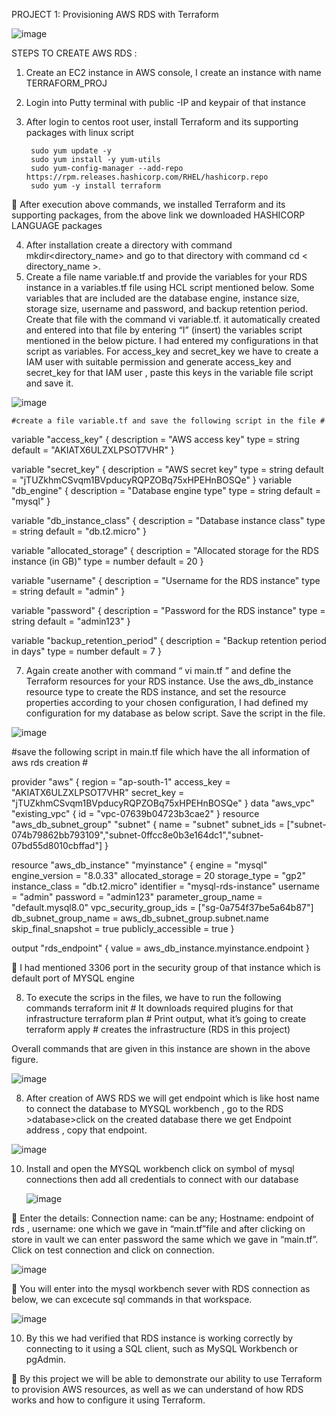 
PROJECT 1: Provisioning AWS RDS with Terraform

![image](https://github.com/sainakka5/AWS_RDS-using_Terraform/assets/136338958/684cf93f-5915-420a-a52f-847732e578c8)

STEPS TO CREATE AWS RDS :
1.	Create an EC2 instance in AWS console, I create an instance with name TERRAFORM_PROJ
2.	Login into Putty terminal with public -IP and keypair of that instance 
3.	After login to centos root user, install Terraform and its supporting packages with linux script
   
         sudo yum update -y 
         sudo yum install -y yum-utils 
         sudo yum-config-manager --add-repo https://rpm.releases.hashicorp.com/RHEL/hashicorp.repo 
         sudo yum -y install terraform 

	After execution above commands, we installed Terraform and its supporting packages, from the above link we downloaded HASHICORP LANGUAGE packages

4.	 After installation create a directory with command mkdir<directory_name> and go to that directory with command cd < directory_name >.
5.	Create a file name variable.tf and provide the variables for your RDS instance in a variables.tf file using HCL script mentioned below. Some variables that are included are the database engine, instance size, storage size, username and password, and backup retention period. Create that file with the command vi variable.tf. it automatically created and entered into that file by entering “I” (insert) the variables script mentioned in the below picture. I had entered my configurations in that script as variables. For access_key and secret_key we have to create a IAM user with suitable permission and generate access_key and secret_key for that IAM user , paste this keys in the variable file script and save it.
   
   ![image](https://github.com/sainakka5/AWS_RDS-using_Terraform/assets/136338958/62c1e220-a283-4daa-b5db-7d0f88d6feb5)

   
    #create a file variable.tf and save the following script in the file #

variable "access_key" {
  description = "AWS access key"
  type        = string
  default     = "AKIATX6ULZXLPSOT7VHR"
}

variable "secret_key" {
  description = "AWS secret key"
  type        = string
  default     = "jTUZkhmCSvqm1BVpducyRQPZOBq75xHPEHnBOSQe"
}
variable "db_engine" {
  description = "Database engine type"
  type        = string
  default     = "mysql"
}

variable "db_instance_class" {
  description = "Database instance class"
  type        = string
  default     = "db.t2.micro"
}

variable "allocated_storage" {
  description = "Allocated storage for the RDS instance (in GB)"
  type        = number
  default     = 20
}

variable "username" {
  description = "Username for the RDS instance"
  type        = string
  default     = "admin"
}

variable "password" {
  description = "Password for the RDS instance"
  type        = string
  default     = "admin123"
}

variable "backup_retention_period" {
  description = "Backup retention period in days"
  type        = number
  default     = 7
}

7.	Again create another with command “ vi main.tf ” and define the Terraform resources for your RDS instance. Use the aws_db_instance resource type to create the RDS instance, and set the resource properties according to your chosen configuration, I had defined my configuration for my database as below script. Save the script in the file.

   ![image](https://github.com/sainakka5/AWS_RDS-using_Terraform/assets/136338958/5515e98c-4ae1-47a0-ba3c-2eb781c9abcb)


 #save the following script in main.tf file which have the all information of aws rds creation #

provider "aws" {
  region = "ap-south-1"
  access_key = "AKIATX6ULZXLPSOT7VHR"
  secret_key = "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"
}
data "aws_vpc" "existing_vpc" {
  id = "vpc-07639b04723b3cae2"
}
resource "aws_db_subnet_group" "subnet" {
  name       = "subnet"
  subnet_ids = ["subnet-074b79862bb793109","subnet-0ffcc8e0b3e164dc1","subnet-07bd55d8010cbffad"]
}

resource "aws_db_instance" "myinstance" {
  engine              = "mysql"
  engine_version      = "8.0.33"
  allocated_storage   = 20
  storage_type        = "gp2"
  instance_class      = "db.t2.micro"
  identifier          = "mysql-rds-instance"
  username            = "admin"
  password            = "admin123"
  parameter_group_name = "default.mysql8.0"
  vpc_security_group_ids = ["sg-0a754f37be5a64b87"]
  db_subnet_group_name   = aws_db_subnet_group.subnet.name
  skip_final_snapshot    = true
  publicly_accessible    = true
}

output "rds_endpoint" {
  value = aws_db_instance.myinstance.endpoint
}
                                                   

	I had mentioned 3306 port in the security group of that instance which is default port of MYSQL engine

8.	To execute the scrips in the files, we have to run the following commands 
      terraform init       # It downloads required plugins for that infrastructure 
      terraform plan     #  Print output, what it’s going to create
       terraform apply   #   creates the infrastructure (RDS in this project)

Overall commands that are given in this instance are shown in the above figure.

 ![image](https://github.com/sainakka5/AWS_RDS-using_Terraform/assets/136338958/c08f48d4-a6eb-4ada-b6e9-1784fe173e03)

                             
8.	After creation of AWS RDS we will get endpoint which is like host name to connect the database to  MYSQL workbench , go to the RDS >database>click on the created database  there we get Endpoint address , copy that endpoint.

   ![image](https://github.com/sainakka5/AWS_RDS-using_Terraform/assets/136338958/cff3037d-be9f-4d92-b075-757f744209db)

           
10.	Install and open the MYSQL workbench click on    symbol of mysql connections then add all credentials to connect with our database

    ![image](https://github.com/sainakka5/AWS_RDS-using_Terraform/assets/136338958/c4725e5d-b292-49fb-9db0-4839339ad86c)

                                    
	Enter the details: Connection name: can be any; Hostname: endpoint of rds , username: one which we gave in “main.tf”file and after clicking on store in vault we can enter password the same which we gave in “main.tf”. Click on test connection and click on connection.

 ![image](https://github.com/sainakka5/AWS_RDS-using_Terraform/assets/136338958/300bb610-bdd5-4c3a-b06e-a4d36b4c6a60)


	You will enter into the mysql workbench sever with RDS connection as below, we can excecute sql commands in that workspace.

![image](https://github.com/sainakka5/AWS_RDS-using_Terraform/assets/136338958/0ff40e7e-8982-462b-87c5-462fbe558a63)


 
10.	 By this we had verified that RDS instance is working correctly by connecting to it using a SQL client, such as MySQL Workbench or pgAdmin.

	By this project we will be able to demonstrate our ability to use Terraform to provision AWS resources, as well as we can understand of how RDS works and how to configure it using Terraform.
